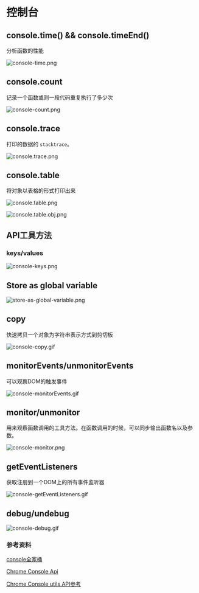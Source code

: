 # 控制台

## console.time() && console.timeEnd()

分析函数的性能

![console-time.png](./images/console-time.png)

## console.count

记录一个函数或则一段代码重复执行了多少次

![console-count.png](./images/console-count.png)

## console.trace

打印的数据的 `stacktrace`。

![console.trace.png](./images/console.trace.png)

## console.table

将对象以表格的形式打印出来

![console.table.png](./images/console.table.png)

![console.table.obj.png](./images/console.table.obj.png)

## API工具方法

### keys/values

![console-keys.png](./images/console-keys.png)

## Store as global variable

![store-as-global-variable.png](./images/store-as-global-variable.png)

## copy

快速拷贝一个对象为字符串表示方式到剪切板

![console-copy.gif](./images/console-copy.gif)

## monitorEvents/unmonitorEvents

可以观察DOM的触发事件

![console-monitorEvents.gif](./images/console-monitorEvents.gif)

## monitor/unmonitor

用来观察函数调用的工具方法。在函数调用的时候，可以同步输出函数名以及参数。

![console-monitor.png](./images/console-monitor.png)

## getEventListeners

获取注册到一个DOM上的所有事件监听器

![console-getEventListeners.gif](./images/console-getEventListeners.gif)

## debug/undebug

![console-debug.gif](./images/console-debug.gif)

### 参考资料

[console全家桶](https://rain120.github.io/study-notes/fe/javascript/notes/console/console-related-note)

[Chrome Console Api](https://developer.chrome.com/docs/devtools/console/api/)

[Chrome Console utils API参考](https://developer.chrome.com/docs/devtools/console/utilities/)

